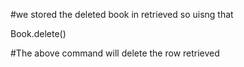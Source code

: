 #we stored the deleted book in retrieved so uisng that

Book.delete()

#The above command will delete the row retrieved
